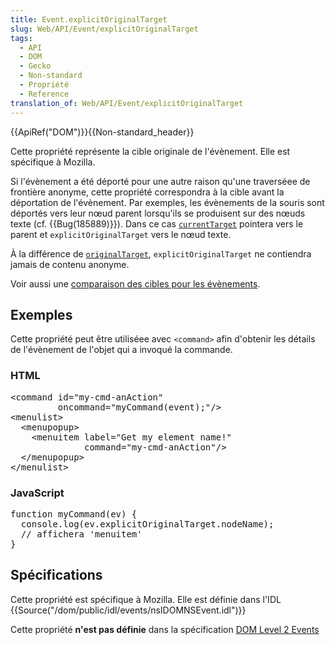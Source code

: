 ```yaml
---
title: Event.explicitOriginalTarget
slug: Web/API/Event/explicitOriginalTarget
tags:
  - API
  - DOM
  - Gecko
  - Non-standard
  - Propriété
  - Reference
translation_of: Web/API/Event/explicitOriginalTarget
---
```

<div>{{ApiRef("DOM")}}{{Non-standard_header}}</div>

<p>Cette propriété représente la cible originale de l'évènement. Elle est spécifique à Mozilla.</p>

<p>Si l'évènement a été déporté pour une autre raison qu'une traverséee de frontière anonyme, cette propriété correspondra à la cible avant la déportation de l'évènement. Par exemples, les évènements de la souris sont déportés vers leur nœud parent lorsqu'ils se produisent sur des nœuds texte (cf. {{Bug(185889)}}). Dans ce cas <code><a href="/fr/docs/Web/API/Event/currentTarget">currentTarget</a></code> pointera vers le parent et <code>explicitOriginalTarget</code> vers le nœud texte.</p>

<p>À la différence de <code><a href="/fr/docs/Web/API/Event/originalTarget">originalTarget</a></code>, <code>explicitOriginalTarget</code> ne contiendra jamais de contenu anonyme.</p>

<p>Voir aussi une <a href="/fr/docs/DOM/event/Comparison_of_Event_Targets">comparaison des cibles pour les évènements</a>.</p>

<h2 id="Exemples">Exemples</h2>

<p>Cette propriété peut être utiliséee avec <code>&lt;command&gt;</code> afin d'obtenir les détails de l'évènement de l'objet qui a invoqué la commande.</p>

<h3 id="HTML">HTML</h3>

<pre class="brush: html">&lt;command id="my-cmd-anAction"
         oncommand="myCommand(event);"/&gt;
&lt;menulist&gt;
  &lt;menupopup&gt;
    &lt;menuitem label="Get my element name!"
              command="my-cmd-anAction"/&gt;
  &lt;/menupopup&gt;
&lt;/menulist&gt;</pre>

<h3 id="JavaScript">JavaScript</h3>

<pre class="brush: js">function myCommand(ev) {
  console.log(ev.explicitOriginalTarget.nodeName);
  // affichera 'menuitem'
}</pre>

<h2 id="Spécifications">Spécifications</h2>

<p>Cette propriété est spécifique à Mozilla. Elle est définie dans l'IDL {{Source("/dom/public/idl/events/nsIDOMNSEvent.idl")}}</p>

<p>Cette propriété <strong>n'est pas définie</strong> dans la spécification <a href="https://www.w3.org/TR/DOM-Level-2-Events/events.html">DOM Level 2 Events</a></p>

